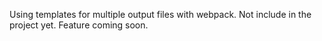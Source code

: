 Using templates for multiple output files with webpack.
Not include in the project yet. Feature coming soon.
